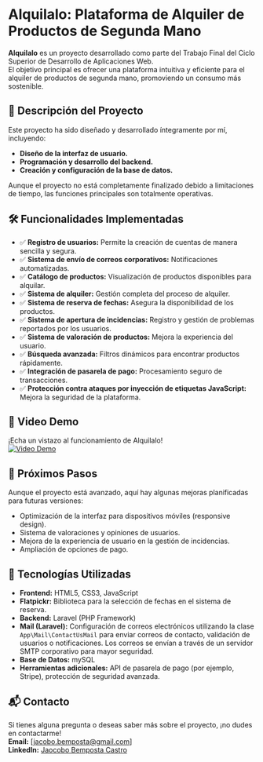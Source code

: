 # Alquilalo: Plataforma de Alquiler de Productos de Segunda Mano

**Alquilalo** es un proyecto desarrollado como parte del Trabajo Final del Ciclo Superior de Desarrollo de Aplicaciones Web.  
El objetivo principal es ofrecer una plataforma intuitiva y eficiente para el alquiler de productos de segunda mano, promoviendo un consumo más sostenible.

## 🚀 Descripción del Proyecto
Este proyecto ha sido diseñado y desarrollado íntegramente por mí, incluyendo:
- **Diseño de la interfaz de usuario.**
- **Programación y desarrollo del backend.**
- **Creación y configuración de la base de datos.**

Aunque el proyecto no está completamente finalizado debido a limitaciones de tiempo, las funciones principales son totalmente operativas.

## 🛠️ Funcionalidades Implementadas
- ✅ **Registro de usuarios:** Permite la creación de cuentas de manera sencilla y segura.
- ✅ **Sistema de envío de correos corporativos:** Notificaciones automatizadas.
- ✅ **Catálogo de productos:** Visualización de productos disponibles para alquilar.
- ✅ **Sistema de alquiler:** Gestión completa del proceso de alquiler.
- ✅ **Sistema de reserva de fechas:** Asegura la disponibilidad de los productos.
- ✅ **Sistema de apertura de incidencias:** Registro y gestión de problemas reportados por los usuarios.
- ✅ **Sistema de valoración de productos:** Mejora la experiencia del usuario.
- ✅ **Búsqueda avanzada:** Filtros dinámicos para encontrar productos rápidamente.
- ✅ **Integración de pasarela de pago:** Procesamiento seguro de transacciones.
- ✅ **Protección contra ataques por inyección de etiquetas JavaScript:** Mejora la seguridad de la plataforma.

## 🎥 Video Demo
¡Echa un vistazo al funcionamiento de Alquilalo!  
[![Video Demo](https://img.youtube.com/vi/cxZ_LbIfhU8/0.jpg)](https://www.youtube.com/watch?v=cxZ_LbIfhU8)

## 🌟 Próximos Pasos
Aunque el proyecto está avanzado, aquí hay algunas mejoras planificadas para futuras versiones:
- Optimización de la interfaz para dispositivos móviles (responsive design).
- Sistema de valoraciones y opiniones de usuarios.
- Mejora de la experiencia de usuario en la gestión de incidencias.
- Ampliación de opciones de pago.

## 🔧 Tecnologías Utilizadas
- **Frontend:** HTML5, CSS3, JavaScript
- **Flatpickr:** Biblioteca para la selección de fechas en el sistema de reserva.
- **Backend:** Laravel (PHP Framework)
- **Mail (Laravel):** Configuración de correos electrónicos utilizando la clase `App\Mail\ContactUsMail` para enviar correos de contacto, validación de usuarios o notificaciones. Los correos se envían a través de un servidor SMTP corporativo para mayor seguridad.
- **Base de Datos:** mySQL
- **Herramientas adicionales:** API de pasarela de pago (por ejemplo, Stripe), protección de seguridad avanzada.

## 📬 Contacto
Si tienes alguna pregunta o deseas saber más sobre el proyecto, ¡no dudes en contactarme!  
**Email:** [jacobo.bemposta@gmail.com]  
**LinkedIn:** [Jaocobo Bemposta Castro]([https://linkedin.com](https://www.linkedin.com/in/jacobo-bemposta-castro-09b82542/))

